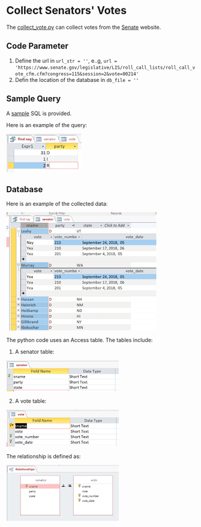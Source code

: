 # Collect Senators' Votes

The [collect_vote.py](./collect_vote.py) can collect votes from the [Senate](https://www.senate.gov/legislative/votes.htm) website.

## Code Parameter
1. Define the url in `url_str = ''`, e..g, `url = 'https://www.senate.gov/legislative/LIS/roll_call_lists/roll_call_vote_cfm.cfm?congress=115&session=2&vote=00214'`
2. Defin the location of the database in `db_file = ''`

## Sample Query
A [sample](./query.sql) SQL is  provided.

Here is an example of the query:

<img src="./query_result.PNG" width="200">


## Database
Here is an example of the collected data:

<img src="./collected_data.PNG" width="400">


The python code uses an Access table. The tables include:

1. A senator table:

<img src="./senator_table.PNG" width="300">

2. A vote table:

<img src="./vote_table.PNG" width="300">


The relationship is defined as:

<img src="./relationship.PNG" width="300">


